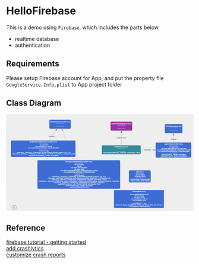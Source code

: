 # HelloFirebase

This is a demo using `Firebase`, which includes the parts below
- realtime database
- authentication

## Requirements

Please setup Firebase account for App, and put the property file `GoogleService-Info.plist` to App project folder

## Class Diagram

![class-diagram](./docs/class-diagram.png)

## Reference

[firebase tutorial - getting started](https://www.raywenderlich.com/3-firebase-tutorial-getting-started)  
[add crashlytics](https://firebase.google.com/docs/crashlytics/get-started)  
[customize crash reports](https://firebase.google.com/docs/crashlytics/customize-crash-reports)  
